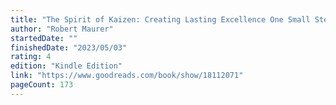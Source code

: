 ```yaml
---
title: "The Spirit of Kaizen: Creating Lasting Excellence One Small Step at a Time"
author: "Robert Maurer"
startedDate: ""
finishedDate: "2023/05/03"
rating: 4
edition: "Kindle Edition"
link: "https://www.goodreads.com/book/show/18112071"
pageCount: 173
---
```



